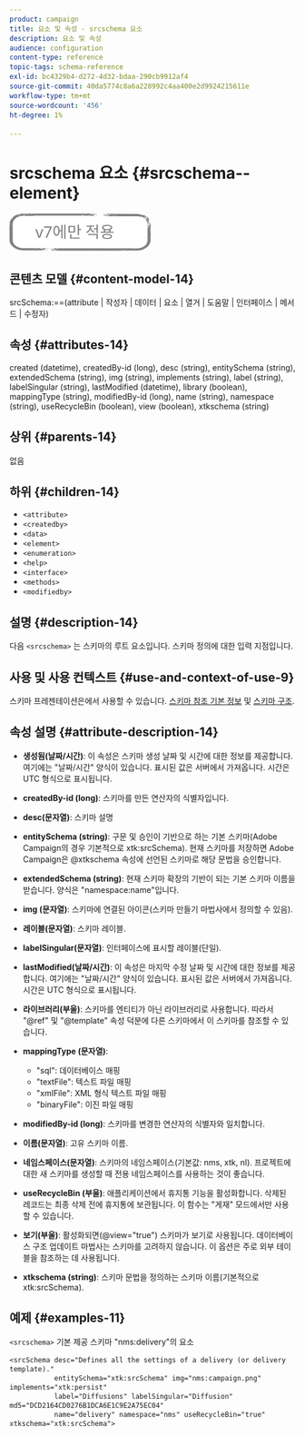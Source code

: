 ```yaml
---
product: campaign
title: 요소 및 속성 - srcschema 요소
description: 요소 및 속성
audience: configuration
content-type: reference
topic-tags: schema-reference
exl-id: bc4329b4-d272-4d32-bdaa-290cb9912af4
source-git-commit: 40da5774c8a6a228992c4aa400e2d9924215611e
workflow-type: tm+mt
source-wordcount: '456'
ht-degree: 1%

---
```


# srcschema 요소 {#srcschema--element}

![](../../../assets/v7-only.svg)

## 콘텐츠 모델 {#content-model-14}

srcSchema:==(attribute | 작성자 | 데이터 | 요소 | 열거 | 도움말 | 인터페이스 | 메서드 | 수정자)

## 속성 {#attributes-14}

created (datetime), createdBy-id (long), desc (string), entitySchema (string), extendedSchema (string), img (string), implements (string), label (string), labelSingular (string), lastModified (datetime), library (boolean), mappingType (string), modifiedBy-id (long), name (string), namespace (string), useRecycleBin (boolean), view (boolean), xtkschema (string)

## 상위 {#parents-14}

없음

## 하위 {#children-14}

* `<attribute>`
* `<createdby>`
* `<data>`
* `<element>`
* `<enumeration>`
* `<help>`
* `<interface>`
* `<methods>`
* `<modifiedby>`

## 설명 {#description-14}

다음 `<srcschema>` 는 스키마의 루트 요소입니다. 스키마 정의에 대한 입력 지점입니다.

## 사용 및 사용 컨텍스트 {#use-and-context-of-use-9}

스키마 프레젠테이션은에서 사용할 수 있습니다. [스키마 참조 기본 정보](../../../configuration/using/about-schema-reference.md) 및 [스키마 구조](../../../configuration/using/schema-structure.md).

## 속성 설명 {#attribute-description-14}

* **생성됨(날짜/시간)**: 이 속성은 스키마 생성 날짜 및 시간에 대한 정보를 제공합니다. 여기에는 &quot;날짜/시간&quot; 양식이 있습니다. 표시된 값은 서버에서 가져옵니다. 시간은 UTC 형식으로 표시됩니다.
* **createdBy-id (long)**: 스키마를 만든 연산자의 식별자입니다.
* **desc(문자열)**: 스키마 설명
* **entitySchema (string)**: 구문 및 승인이 기반으로 하는 기본 스키마(Adobe Campaign의 경우 기본적으로 xtk:srcSchema). 현재 스키마를 저장하면 Adobe Campaign은 @xtkschema 속성에 선언된 스키마로 해당 문법을 승인합니다.
* **extendedSchema (string)**: 현재 스키마 확장의 기반이 되는 기본 스키마 이름을 받습니다. 양식은 &quot;namespace:name&quot;입니다.
* **img (문자열)**: 스키마에 연결된 아이콘(스키마 만들기 마법사에서 정의할 수 있음).
* **레이블(문자열)**: 스키마 레이블.
* **labelSingular(문자열)**: 인터페이스에 표시할 레이블(단일).
* **lastModified(날짜/시간)**: 이 속성은 마지막 수정 날짜 및 시간에 대한 정보를 제공합니다. 여기에는 &quot;날짜/시간&quot; 양식이 있습니다. 표시된 값은 서버에서 가져옵니다. 시간은 UTC 형식으로 표시됩니다.
* **라이브러리(부울)**: 스키마를 엔티티가 아닌 라이브러리로 사용합니다. 따라서 &quot;@ref&quot; 및 &quot;@template&quot; 속성 덕분에 다른 스키마에서 이 스키마를 참조할 수 있습니다.
* **mappingType (문자열)**:

   * &quot;sql&quot;: 데이터베이스 매핑
   * &quot;textFile&quot;: 텍스트 파일 매핑
   * &quot;xmlFile&quot;: XML 형식 텍스트 파일 매핑
   * &quot;binaryFile&quot;: 이진 파일 매핑

* **modifiedBy-id (long)**: 스키마를 변경한 연산자의 식별자와 일치합니다.
* **이름(문자열)**: 고유 스키마 이름.
* **네임스페이스(문자열)**: 스키마의 네임스페이스(기본값: nms, xtk, nl). 프로젝트에 대한 새 스키마를 생성할 때 전용 네임스페이스를 사용하는 것이 좋습니다.
* **useRecycleBin (부울)**: 애플리케이션에서 휴지통 기능을 활성화합니다. 삭제된 레코드는 최종 삭제 전에 휴지통에 보관됩니다. 이 함수는 &quot;게재&quot; 모드에서만 사용할 수 있습니다.
* **보기(부울)**: 활성화되면(@view=&quot;true&quot;) 스키마가 보기로 사용됩니다. 데이터베이스 구조 업데이트 마법사는 스키마를 고려하지 않습니다. 이 옵션은 주로 외부 테이블을 참조하는 데 사용됩니다.
* **xtkschema (string)**: 스키마 문법을 정의하는 스키마 이름(기본적으로 xtk:srcSchema).

## 예제 {#examples-11}

`<srcschema>` 기본 제공 스키마 &quot;nms:delivery&quot;의 요소

```
<srcSchema desc="Defines all the settings of a delivery (or delivery template)."  
           entitySchema="xtk:srcSchema" img="nms:campaign.png" implements="xtk:persist" 
           label="Diffusions" labelSingular="Diffusion" md5="DCD2164CD0276B1DCA6E1C9E2A75EC04"
           name="delivery" namespace="nms" useRecycleBin="true" xtkschema="xtk:srcSchema">
```
